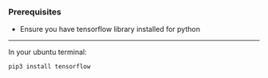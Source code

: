 ### Prerequisites
- Ensure you have tensorflow library installed for python
---
In your ubuntu terminal:
```Ruby
pip3 install tensorflow
```
